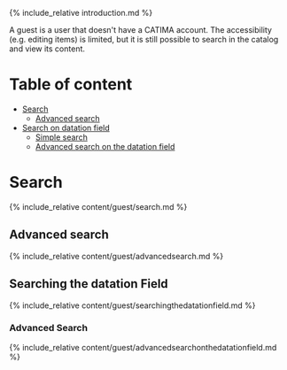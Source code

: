 {% include_relative introduction.md %}

A guest is a user that doesn't have a CATIMA account. The accessibility (e.g. editing items) is limited, but it is still possible to search in the catalog and view its content.

# Table of content

- [Search](#search)
	- [Advanced search](#advanced-search)
- [Search on datation field](#searchdate)
	- [Simple search](#simplesearchdate)
	- [Advanced search on the datation field](#advancedsearchdate)

<a id="search"></a>
# Search

{% include_relative content/guest/search.md %}

<a id="advanced-search"></a>
## Advanced search

{% include_relative content/guest/advancedsearch.md %}
 

<a id="searchdate"></a>
## Searching the datation Field

{% include_relative content/guest/searchingthedatationfield.md %}

<a id="advancedsearchdate"></a>
### Advanced Search

{% include_relative content/guest/advancedsearchonthedatationfield.md %}
